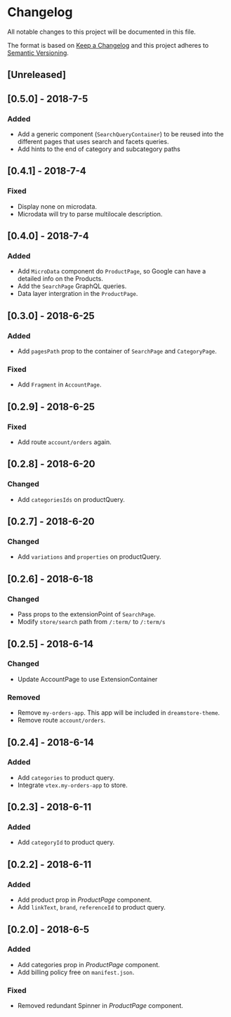 # Changelog

All notable changes to this project will be documented in this file.

The format is based on [Keep a Changelog](http://keepachangelog.com/en/1.0.0/)
and this project adheres to [Semantic Versioning](http://semver.org/spec/v2.0.0.html).

## [Unreleased]

## [0.5.0] - 2018-7-5
### Added
- Add a generic component (`SearchQueryContainer`) to be reused into the different pages that uses search and facets queries.
- Add hints to the end of category and subcategory paths

## [0.4.1] - 2018-7-4
### Fixed
- Display none on microdata.
- Microdata will try to parse multilocale description.

## [0.4.0] - 2018-7-4
### Added
- Add `MicroData` component do `ProductPage`, so Google can have a detailed info on the Products.
- Add the `SearchPage` GraphQL queries.
- Data layer intergration in the `ProductPage`.

## [0.3.0] - 2018-6-25
### Added
- Add `pagesPath` prop to the container of `SearchPage` and `CategoryPage`.

### Fixed
- Add `Fragment` in `AccountPage`.

## [0.2.9] - 2018-6-25
### Fixed
- Add route `account/orders` again.

## [0.2.8] - 2018-6-20

### Changed
- Add `categoriesIds` on productQuery.

## [0.2.7] - 2018-6-20
### Changed
- Add `variations` and `properties` on productQuery.

## [0.2.6] - 2018-6-18
### Changed
- Pass props to the extensionPoint of `SearchPage`.
- Modify `store/search` path from `/:term/` to `/:term/s`

## [0.2.5] - 2018-6-14

### Changed
- Update AccountPage to use ExtensionContainer

### Removed
- Remove `my-orders-app`. This app will be included in `dreamstore-theme`.
- Remove route `account/orders`.


## [0.2.4] - 2018-6-14

### Added
- Add `categories` to product query.
- Integrate `vtex.my-orders-app` to store.

## [0.2.3] - 2018-6-11

### Added
- Add `categoryId` to product query.

## [0.2.2] - 2018-6-11

### Added
- Add product prop in _ProductPage_ component.
- Add `linkText`, `brand`, `referenceId` to product query.

## [0.2.0] - 2018-6-5

### Added
- Add categories prop in _ProductPage_ component.
- Add billing policy free on `manifest.json`.

### Fixed
- Removed redundant Spinner in _ProductPage_ component.
